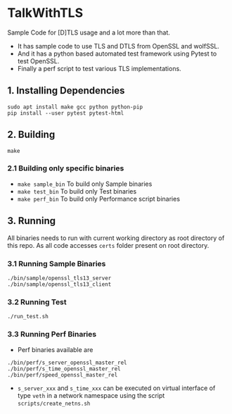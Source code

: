 # TalkWithTLS
Sample Code for [D]TLS usage and a lot more than that.
- It has sample code to use TLS and DTLS from OpenSSL and wolfSSL.
- And it has a python based automated test framework using Pytest to test OpenSSL.
- Finally a perf script to test various TLS implementations.

## 1. Installing Dependencies
```
sudo apt install make gcc python python-pip
pip install --user pytest pytest-html
```

## 2. Building
```
make
```

### 2.1 Building only specific binaries
- `make sample_bin` To build only Sample binaries
- `make test_bin` To build only Test binaries
- `make perf_bin` To build only Performance script binaries

## 3. Running
All binaries needs to run with current working directory as root directory of this repo. As all
code accesses `certs` folder present on root directory.

### 3.1 Running Sample Binaries
```
./bin/sample/openssl_tls13_server
./bin/sample/openssl_tls13_client
```

### 3.2 Running Test
```
./run_test.sh
```

### 3.3 Running Perf Binaries
- Perf binaries available are
```
./bin/perf/s_server_openssl_master_rel
./bin/perf/s_time_openssl_master_rel
./bin/perf/speed_openssl_master_rel
```
- `s_server_xxx` and `s_time_xxx` can be executed on virtual interface of type `veth` in a
network namespace using the script `scripts/create_netns.sh`
